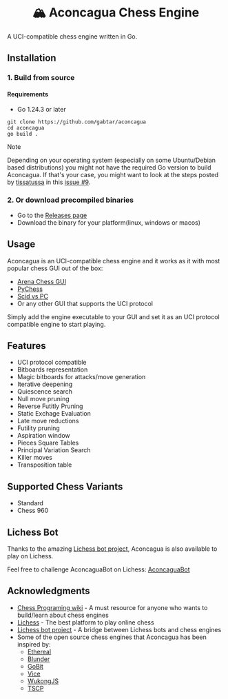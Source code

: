 <div align="center">

# 🏔️ Aconcagua Chess Engine

</div>

A UCI-compatible chess engine written in Go.

## Installation

### 1. Build from source

#### Requirements
* Go 1.24.3 or later

```
git clone https://github.com/gabtar/aconcagua
cd aconcagua
go build .
```

> [!NOTE]  
> Depending on your operating system (especially on some Ubuntu/Debian based distributions) you might not have the required Go version to build Aconcagua. If that's your case, you might want to look at the steps posted by [tissatussa](https://github.com/tissatussa) in this [issue #9](https://github.com/gabtar/aconcagua/issues/9).

### 2. Or download precompiled binaries

* Go to the [Releases page](https://github.com/gabtar/aconcagua/releases)
* Download the binary for your platform(linux, windows or macos)

## Usage 

Aconcagua is an UCI-compatible chess engine and it works as it with most popular chess GUI out of the box:

* [Arena Chess GUI](http://www.playwitharena.de/)
* [PyChess](https://github.com/pychess/pychess)
* [Scid vs PC](https://scidvspc.sourceforge.net/)
* Or any other GUI that supports the UCI protocol

Simply add the engine executable to your GUI and set it as an UCI protocol compatible engine to start playing.

## Features

- UCI protocol compatible
- Bitboards representation
- Magic bitboards for attacks/move generation
- Iterative deepening
- Quiescence search
- Null move pruning
- Reverse Futitly Pruning
- Static Exchage Evaluation
- Late move reductions
- Futility pruning
- Aspiration window
- Pieces Square Tables
- Principal Variation Search
- Killer moves
- Transposition table

## Supported Chess Variants
- Standard
- Chess 960

## Lichess Bot

Thanks to the amazing [Lichess bot project](https://github.com/lichess-bot-devs/lichess-bot), Aconcagua is also available to play on Lichess.

Feel free to challenge AconcaguaBot on Lichess: [AconcaguaBot](https://lichess.org/@/AconcaguaBot)

## Acknowledgments

* [Chess Programing wiki](https://www.chessprogramming.org) - A must resource for anyone who wants to build/learn about chess engines
* [Lichess](https://lichess.org) - The best platform to play online chess
* [Lichess bot project](https://github.com/lichess-bot-devs/lichess-bot) - A bridge between Lichess bots and chess engines
* Some of the open source chess engines that Aconcagua has been inspired by:
    * [Ethereal](https://github.com/etherealengine/ethereal)
    * [Blunder](https://github.com/etherealengine/blunder)
    * [GoBit](https://github.com/carokanns/GoBit)
    * [Vice](https://github.com/bluefeversoft/vice)
    * [WukongJS](https://github.com/maksimKorzh/wukongJS)
    * [TSCP](https://sites.google.com/site/tscpchess/home)
